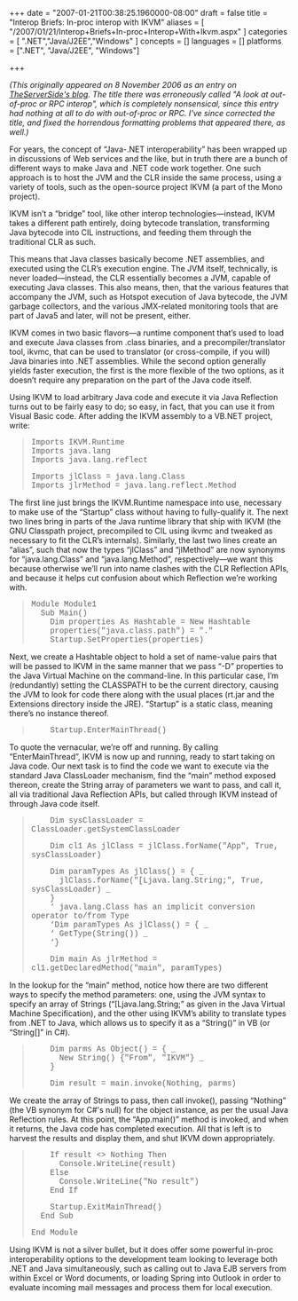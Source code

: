 +++
date = "2007-01-21T00:38:25.1960000-08:00"
draft = false
title = "Interop Briefs: In-proc interop with IKVM"
aliases = [
	"/2007/01/21/Interop+Briefs+In-proc+Interop+With+Ikvm.aspx"
]
categories = [
	".NET","Java/J2EE","Windows"
]
concepts = []
languages = []
platforms = [".NET", "Java/J2EE", "Windows"]
 
+++
<P><EM>(This originally appeared on 8 November 2006 as an entry on <A href="http://tssblog.techtarget.com/index.php/distributed-objects/a-look-at-out-of-proc-or-rpc-interop/">TheServerSide's blog</A>. The title there was erroneously called "A look at out-of-proc or RPC interop", which is completely nonsensical, since this entry had nothing at all to do with out-of-proc or RPC. I've since corrected the title, and fixed the horrendous formatting problems that appeared there, as well.)</EM></P>
<P>For years, the concept of “Java-.NET interoperability” has been wrapped up in discussions of Web services and the like, but in truth there are a bunch of different ways to make Java and .NET code work together. One such approach is to host the JVM and the CLR inside the same process, using a variety of tools, such as the open-source project IKVM (a part of the Mono project).</P>
<P>IKVM isn’t a “bridge” tool, like other interop technologies—instead, IKVM takes a different path entirely, doing bytecode translation, transforming Java bytecode into CIL instructions, and feeding them through the traditional CLR as such.</P>
<P>This means that Java classes basically become .NET assemblies, and executed using the CLR’s execution engine. The JVM itself, technically, is never loaded—instead, the CLR essentially becomes a JVM, capable of executing Java classes. This also means, then, that the various features that accompany the JVM, such as Hotspot execution of Java bytecode, the JVM garbage collectors, and the various JMX-related monitoring tools that are part of Java5 and later, will not be present, either.</P>
<P>IKVM comes in two basic flavors—a runtime component that’s used to load and execute Java classes from .class binaries, and a precompiler/translator tool, ikvmc, that can be used to translator (or cross-compile, if you will) Java binaries into .NET assemblies. While the second option generally yields faster execution, the first is the more flexible of the two options, as it doesn’t require any preparation on the part of the Java code itself.</P>
<P>Using IKVM to load arbitrary Java code and execute it via Java Reflection turns out to be fairly easy to do; so easy, in fact, that you can use it from Visual Basic code. After adding the IKVM assembly to a VB.NET project, write:</P>
<BLOCKQUOTE>
<P><FONT face=courier>Imports IKVM.Runtime<BR>Imports java.lang<BR>Imports java.lang.reflect<BR></FONT></P>
<P><FONT face=courier>Imports jlClass = java.lang.Class<BR>Imports jlrMethod = java.lang.reflect.Method<BR></FONT></P></BLOCKQUOTE>
<P>The first line just brings the IKVM.Runtime namespace into use, necessary to make use of the “Startup” class without having to fully-qualify it. The next two lines bring in parts of the Java runtime library that ship with IKVM (the GNU Classpath project, precompiled to CIL using ikvmc and tweaked as necessary to fit the CLR’s internals). Similarly, the last two lines create an “alias”, such that now the types “jlClass” and “jlMethod” are now synonyms for “java.lang.Class” and “java.lang.Method”, respectively—we want this because otherwise we’ll run into name clashes with the CLR Reflection APIs, and because it helps cut confusion about which Reflection we’re working with.</P>
<BLOCKQUOTE>
<P><FONT face=courier>Module Module1<BR>&nbsp; Sub Main()<BR>&nbsp;&nbsp;&nbsp; Dim properties As Hashtable = New Hashtable<BR>&nbsp;&nbsp;&nbsp; properties("java.class.path") = "."<BR>&nbsp;&nbsp;&nbsp; Startup.SetProperties(properties)<BR></FONT></P></BLOCKQUOTE>
<P>Next, we create a Hashtable object to hold a set of name-value pairs that will be passed to IKVM in the same manner that we pass “-D” properties to the Java Virtual Machine on the command-line. In this particular case, I’m (redundantly) setting the CLASSPATH to be the current directory, causing the JVM to look for code there along with the usual places (rt.jar and the Extensions directory inside the JRE). “Startup” is a static class, meaning there’s no instance thereof.</P>
<BLOCKQUOTE>
<P><FONT face=courier>&nbsp;&nbsp;&nbsp; Startup.EnterMainThread()</FONT></P></BLOCKQUOTE>
<P>To quote the vernacular, we’re off and running. By calling “EnterMainThread”, IKVM is now up and running, ready to start taking on Java code. Our next task is to find the code we want to execute via the standard Java ClassLoader mechanism, find the “main” method exposed thereon, create the String array of parameters we want to pass, and call it, all via traditional Java Reflection APIs, but called through IKVM instead of through Java code itself.</P>
<BLOCKQUOTE>
<P><FONT face=courier>&nbsp;&nbsp;&nbsp; Dim sysClassLoader = ClassLoader.getSystemClassLoader</FONT></P>
<P><FONT face=courier>&nbsp;&nbsp;&nbsp; Dim cl1 As jlClass = jlClass.forName("App", True, sysClassLoader)</FONT></P>
<P><FONT face=courier>&nbsp;&nbsp;&nbsp; Dim paramTypes As jlClass() = { _<BR>&nbsp;&nbsp;&nbsp;&nbsp;&nbsp; jlClass.forName("[Ljava.lang.String;", True, sysClassLoader) _<BR>&nbsp;&nbsp;&nbsp; }<BR>&nbsp;&nbsp;&nbsp; ‘ java.lang.Class has an implicit conversion operator to/from Type<BR>&nbsp;&nbsp;&nbsp; ‘Dim paramTypes As jlClass() = { _<BR>&nbsp;&nbsp;&nbsp; ‘ GetType(String()) _<BR>&nbsp;&nbsp;&nbsp; ‘}</FONT></P>
<P><FONT face=courier>&nbsp;&nbsp;&nbsp; Dim main As jlrMethod = cl1.getDeclaredMethod("main", paramTypes)<BR></FONT></P></BLOCKQUOTE>
<P>In the lookup for the “main” method, notice how there are two different ways to specify the method parameters: one, using the JVM syntax to specify an array of Strings (“[Ljava.lang.String;” as given in the Java Virtual Machine Specification), and the other using IKVM’s ability to translate types from .NET to Java, which allows us to specify it as a “String()” in VB (or “String[]” in C#).</P>
<BLOCKQUOTE>
<P><FONT face=courier>&nbsp;&nbsp;&nbsp; Dim parms As Object() = { _<BR>&nbsp;&nbsp;&nbsp;&nbsp;&nbsp; New String() {"From", "IKVM"} _<BR>&nbsp;&nbsp;&nbsp; }</FONT></P>
<P><FONT face=courier>&nbsp;&nbsp;&nbsp; Dim result = main.invoke(Nothing, parms)<BR></FONT></P></BLOCKQUOTE>
<P>We create the array of Strings to pass, then call invoke(), passing “Nothing” (the VB&nbsp;synonym&nbsp;for C#'s&nbsp;null) for the object instance, as per the usual Java Reflection rules. At this point, the “App.main()” method is invoked, and when it returns, the Java code has completed execution. All that is left is to harvest the results and display them, and shut IKVM down appropriately.</P>
<BLOCKQUOTE>
<P><FONT face=courier>&nbsp;&nbsp;&nbsp; If result &lt;&gt; Nothing Then<BR>&nbsp;&nbsp;&nbsp;&nbsp;&nbsp; Console.WriteLine(result)<BR>&nbsp;&nbsp;&nbsp; Else<BR>&nbsp;&nbsp;&nbsp;&nbsp;&nbsp; Console.WriteLine("No result")<BR>&nbsp;&nbsp;&nbsp; End If</FONT></P>
<P><FONT face=Courier>&nbsp;&nbsp;&nbsp; Startup.ExitMainThread()<BR>&nbsp;&nbsp;End Sub</FONT></P>
<P><FONT face=Courier>End Module</FONT></P></BLOCKQUOTE>
<P>Using IKVM is not a silver bullet, but it does offer some powerful in-proc interoperability options to the development team looking to leverage both .NET and Java simultaneously, such as calling out to Java EJB servers from within Excel or Word documents, or loading Spring into Outlook in order to evaluate incoming mail messages and process them for local execution.</P>
 
